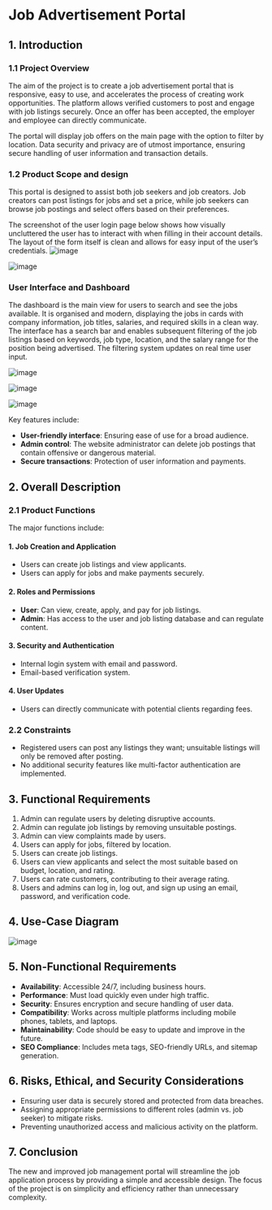 # Job Advertisement Portal

## 1. Introduction

### 1.1 Project Overview
The aim of the project is to create a job advertisement portal that is responsive, easy to use, and accelerates the process of creating work opportunities. The platform allows verified customers to post and engage with job listings securely. Once an offer has been accepted, the employer and employee can directly communicate.

The portal will display job offers on the main page with the option to filter by location. Data security and privacy are of utmost importance, ensuring secure handling of user information and transaction details.

### 1.2 Product Scope and design
This portal is designed to assist both job seekers and job creators. Job creators can post listings for jobs and set a price, while job seekers can browse job postings and select offers based on their preferences.

The screenshot of the user login page below shows how visually uncluttered the user has to interact with when filling in their account details. The layout of the form itself is clean and allows for easy input of the user’s credentials. 
![image](https://github.com/user-attachments/assets/86f54c53-d71f-4e75-828a-fab441b5e57b)

![image](https://github.com/user-attachments/assets/2d375ce0-ce7b-4e53-9735-44358dcfe516)

### User Interface and Dashboard
The dashboard is the main view for users to search and see the jobs available. It is organised and modern, displaying the jobs in cards with company information, job titles, salaries, and required skills in a clean way. The interface has a search bar and enables subsequent filtering of the job listings based on keywords, job type, location, and the salary range for the position being advertised. The filtering system updates on real time user input.

![image](https://github.com/user-attachments/assets/3c2be572-6f8d-4f10-9295-f83b1eecf22d)

![image](https://github.com/user-attachments/assets/e2f22499-70b3-4daf-b9f2-c32293200fa2)

![image](https://github.com/user-attachments/assets/b97eb2c9-c266-4694-bf2d-694a431c1bc2)

Key features include:
- **User-friendly interface**: Ensuring ease of use for a broad audience.
- **Admin control**: The website administrator can delete job postings that contain offensive or dangerous material.
- **Secure transactions**: Protection of user information and payments.

## 2. Overall Description

### 2.1 Product Functions
The major functions include:

#### 1. Job Creation and Application
- Users can create job listings and view applicants.
- Users can apply for jobs and make payments securely.

#### 2. Roles and Permissions
- **User**: Can view, create, apply, and pay for job listings.
- **Admin**: Has access to the user and job listing database and can regulate content.

#### 3. Security and Authentication
- Internal login system with email and password.
- Email-based verification system.

#### 4. User Updates
- Users can directly communicate with potential clients regarding fees.

### 2.2 Constraints
- Registered users can post any listings they want; unsuitable listings will only be removed after posting.
- No additional security features like multi-factor authentication are implemented.

## 3. Functional Requirements
1. Admin can regulate users by deleting disruptive accounts.
2. Admin can regulate job listings by removing unsuitable postings.
3. Admin can view complaints made by users.
4. Users can apply for jobs, filtered by location.
5. Users can create job listings.
6. Users can view applicants and select the most suitable based on budget, location, and rating.
7. Users can rate customers, contributing to their average rating.
8. Users and admins can log in, log out, and sign up using an email, password, and verification code.

## 4. Use-Case Diagram
![image](https://github.com/user-attachments/assets/d99047ec-8f2e-48af-b547-c321b3b5be37)


## 5. Non-Functional Requirements
- **Availability**: Accessible 24/7, including business hours.
- **Performance**: Must load quickly even under high traffic.
- **Security**: Ensures encryption and secure handling of user data.
- **Compatibility**: Works across multiple platforms including mobile phones, tablets, and laptops.
- **Maintainability**: Code should be easy to update and improve in the future.
- **SEO Compliance**: Includes meta tags, SEO-friendly URLs, and sitemap generation.

## 6. Risks, Ethical, and Security Considerations
- Ensuring user data is securely stored and protected from data breaches.
- Assigning appropriate permissions to different roles (admin vs. job seeker) to mitigate risks.
- Preventing unauthorized access and malicious activity on the platform.

## 7. Conclusion
The new and improved job management portal will streamline the job application process by providing a simple and accessible design. The focus of the project is on simplicity and efficiency rather than unnecessary complexity.
